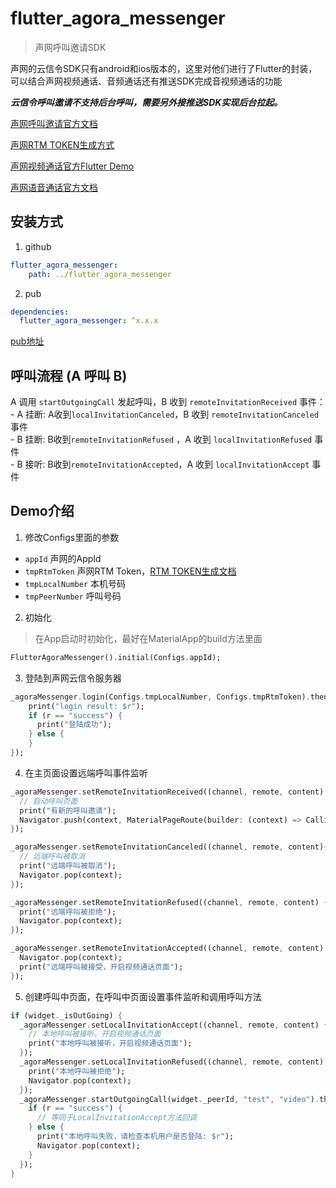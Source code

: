 # flutter_agora_messenger
> 声网呼叫邀请SDK

声网的云信令SDK只有android和ios版本的，这里对他们进行了Flutter的封装，可以结合声网视频通话、音频通话还有推送SDK完成音视频通话的功能

***云信令呼叫邀请不支持后台呼叫，需要另外接推送SDK实现后台拉起。***

[声网呼叫邀请官方文档](https://docs.agora.io/cn/Real-time-Messaging/landing-page?platform=Android)

[声网RTM TOKEN生成方式](https://docs.agora.io/cn/Real-time-Messaging/token_server_rtm?platform=All%20Platforms)

[声网视频通话官方Flutter Demo](https://github.com/AgoraIO-Community/Agora-Flutter-Quickstart)

[声网语音通话官方文档](https://docs.agora.io/cn/Voice/start_call_audio_flutter?platform=Flutter)

## 安装方式

1. github
```yaml
flutter_agora_messenger:
    path: ../flutter_agora_messenger
```

2. pub
```yaml
dependencies:
  flutter_agora_messenger: ^x.x.x
```

[pub地址](https://pub.dev/packages/flutter_agora_messenger/install)

## 呼叫流程 (A 呼叫 B)

A 调用 ```startOutgoingCall``` 发起呼叫，B 收到 ```remoteInvitationReceived``` 事件：<br/>
    - A 挂断: A收到```localInvitationCanceled```，B 收到 ```remoteInvitationCanceled``` 事件<br/>
    - B 挂断: B收到```remoteInvitationRefused``` ，A 收到 ```localInvitationRefused``` 事件<br/>
    - B 接听: B收到```remoteInvitationAccepted```，A 收到 ```localInvitationAccept``` 事件<br/>

## Demo介绍

1. 修改Configs里面的参数

- ```appId``` 声网的AppId<br/>
- ```tmpRtmToken``` 声网RTM Token，[RTM TOKEN生成文档](https://docs.agora.io/cn/Real-time-Messaging/token_server_rtm?platform=All%20Platforms)<br/>
- ```tmpLocalNumber``` 本机号码<br/>
- ```tmpPeerNumber``` 呼叫号码<br/>

2. 初始化
> 在App启动时初始化，最好在MaterialApp的build方法里面

```dart
FlutterAgoraMessenger().initial(Configs.appId);
```

3. 登陆到声网云信令服务器
```dart
_agoraMessenger.login(Configs.tmpLocalNumber, Configs.tmpRtmToken).then((r) {
    print("login result: $r");
    if (r == "success") {
      print("登陆成功");
    } else {
    }
});
```

4. 在主页面设置远端呼叫事件监听

```dart
_agoraMessenger.setRemoteInvitationReceived((channel, remote, content) {
  // 启动呼叫页面
  print("有新的呼叫邀请");
  Navigator.push(context, MaterialPageRoute(builder: (context) => CallingPage(false, remote)));
});

_agoraMessenger.setRemoteInvitationCanceled((channel, remote, content){
  // 远端呼叫被取消
  print("远端呼叫被取消");
  Navigator.pop(context);
});

_agoraMessenger.setRemoteInvitationRefused((channel, remote, content) {
  print("远端呼叫被拒绝");
  Navigator.pop(context);
});

_agoraMessenger.setRemoteInvitationAccepted((channel, remote, content) {
  Navigator.pop(context);
  print("远端呼叫被接受，开启视频通话页面");
});
```

5. 创建呼叫中页面，在呼叫中页面设置事件监听和调用呼叫方法
```dart
if (widget._isOutGoing) {
  _agoraMessenger.setLocalInvitationAccept((channel, remote, content) {
    // 本地呼叫被接听，开启视频通话页面
    print("本地呼叫被接听，开启视频通话页面");
  });
  _agoraMessenger.setLocalInvitationRefused((channel, remote, content) {
    print("本地呼叫被拒绝");
    Navigator.pop(context);
  });
  _agoraMessenger.startOutgoingCall(widget._peerId, "test", "video").then((r) {
    if (r == "success") {
      // 等同于LocalInvitationAccept方法回调
    } else {
      print("本地呼叫失败，请检查本机用户是否登陆: $r");
      Navigator.pop(context);
    }
  });
}
```

